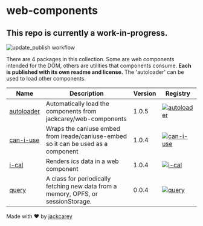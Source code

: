 # web-components

## This repo is currently a work-in-progress.

![update_publish workflow](https://github.com/jackcarey/web-components/actions/workflows/update_publish.yml/badge.svg?branch=main)

There are 4 packages in this collection. Some are web components intended for the DOM, others are utilities that components consume. **Each is published with its own readme and license.** The 'autoloader' can be used to load other components. 


| Name | Description | Version | Registry |
| --- | --- | --- | --- |
| [autoloader](/packages/autoloader) | Automatically load the components from jackcarey/web-components | 1.0.5 | [![autoloader](https://jsr.io/badges/@web-components/autoloader)](https://jsr.io/@web-components/autoloader) |
| [can-i-use](/packages/can-i-use) | Wraps the caniuse embed from ireade/caniuse-embed so it can be used as a component | 1.0.4 | [![can-i-use](https://jsr.io/badges/@web-components/can-i-use)](https://jsr.io/@web-components/can-i-use) |
| [i-cal](/packages/i-cal) | Renders ics data in a web component | 1.0.4 | [![i-cal](https://jsr.io/badges/@web-components/i-cal)](https://jsr.io/@web-components/i-cal) |
| [query](/packages/query) | A class for periodically fetching new data from a memory, OPFS, or sessionStorage. | 0.0.4 | [![query](https://jsr.io/badges/@web-components/query)](https://jsr.io/@web-components/query) |


Made with ❤️ by [jackcarey](https://jackcarey.co.uk/)